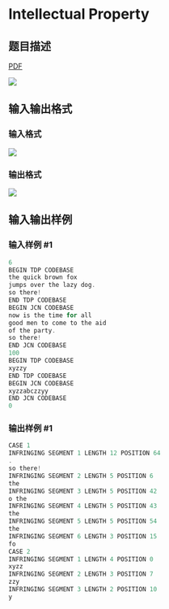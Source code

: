 # Intellectual Property

## 题目描述

[problemUrl]: https://uva.onlinejudge.org/index.php?option=com_onlinejudge&Itemid=8&category=17&page=show_problem&problem=1467

[PDF](https://uva.onlinejudge.org/external/105/p10526.pdf)

![](https://cdn.luogu.com.cn/upload/vjudge_pic/UVA10526/bd3795ce29fb2deda081fbef61572c47eeef12af.png)

## 输入输出格式

### 输入格式

![](https://cdn.luogu.com.cn/upload/vjudge_pic/UVA10526/e9eed376b2db33149a22381a49dd1232941f91bc.png)

### 输出格式

![](https://cdn.luogu.com.cn/upload/vjudge_pic/UVA10526/699f14ea809ecaba5b3f5fe0477c4015a9c845af.png)

## 输入输出样例

### 输入样例 #1

```cpp
6
BEGIN TDP CODEBASE
the quick brown fox
jumps over the lazy dog.
so there!
END TDP CODEBASE
BEGIN JCN CODEBASE
now is the time for all
good men to come to the aid
of the party.
so there!
END JCN CODEBASE
100
BEGIN TDP CODEBASE
xyzzy
END TDP CODEBASE
BEGIN JCN CODEBASE
xyzzabczzyy
END JCN CODEBASE
0
```


### 输出样例 #1

```cpp
CASE 1
INFRINGING SEGMENT 1 LENGTH 12 POSITION 64
.
so there!
INFRINGING SEGMENT 2 LENGTH 5 POSITION 6
the
INFRINGING SEGMENT 3 LENGTH 5 POSITION 42
o the
INFRINGING SEGMENT 4 LENGTH 5 POSITION 43
the
INFRINGING SEGMENT 5 LENGTH 5 POSITION 54
the
INFRINGING SEGMENT 6 LENGTH 3 POSITION 15
fo
CASE 2
INFRINGING SEGMENT 1 LENGTH 4 POSITION 0
xyzz
INFRINGING SEGMENT 2 LENGTH 3 POSITION 7
zzy
INFRINGING SEGMENT 3 LENGTH 2 POSITION 10
y
```


